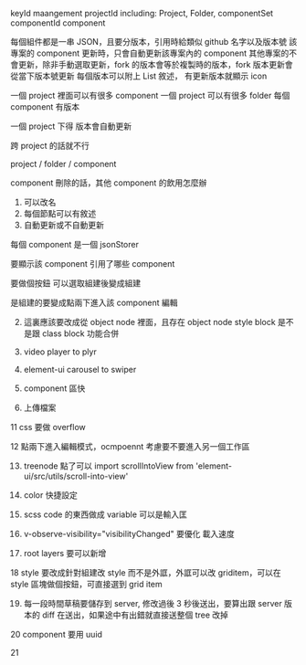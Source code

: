 keyId maangement
projectId including: Project, Folder, componentSet
componentId component

每個組件都是一串 JSON，且要分版本，引用時給類似 github 名字以及版本號
該專案的 component 更新時，只會自動更新該專案內的 component
其他專案的不會更新，除非手動選取更新，fork 的版本會等於複製時的版本，fork 版本更新會從當下版本號更新
每個版本可以附上 List 敘述，
有更新版本就顯示 icon

一個 project 裡面可以有很多 component
一個 project 可以有很多 folder
每個 component 有版本

一個 project 下得 版本會自動更新

跨 project 的話就不行

project / folder / component

component 刪除的話，其他 component 的飲用怎麼辦

1. 可以改名
2. 每個節點可以有敘述
3. 自動更新或不自動更新

每個 component 是一個 jsonStorer

要顯示該 component 引用了哪些 component

要做個按鈕 可以選取組建後變成組建

是組建的要變成點兩下進入該 component 編輯

2. 這裏應該要改成從 object node 裡面，且存在 object node
   style block 是不是跟 class block 功能合併

3. video player to plyr

4. element-ui carousel to swiper

5. component 區快

6. 上傳檔案

11 css 要做 overflow

12 點兩下進入編輯模式，ocmpoennt 考慮要不要進入另一個工作區

13. treenode 點了可以 import scrollIntoView from 'element-ui/src/utils/scroll-into-view'

14. color 快捷設定

15. scss code 的東西做成 variable 可以是輸入匡

16. v-observe-visibility="visibilityChanged" 要優化 載入速度

17. root layers 要可以新增

18 style 要改成針對組建改 style 而不是外誆，外誆可以改 griditem，可以在 style 區塊做個按鈕，可直接選到 grid item

19. 每一段時間草稿要儲存到 server, 修改過後 3 秒後送出，要算出跟 server 版本的 diff 在送出，如果途中有出錯就直接送整個 tree 改掉

20 component 要用 uuid

21
